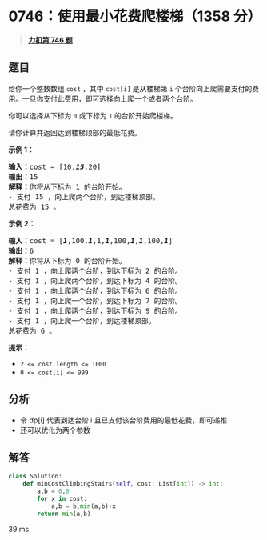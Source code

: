# 0746：使用最小花费爬楼梯（1358 分）


> <u>**[力扣第 746 题](https://leetcode.cn/problems/min-cost-climbing-stairs/)**</u>

## 题目

<p>给你一个整数数组 <code>cost</code> ，其中 <code>cost[i]</code> 是从楼梯第 <code>i</code> 个台阶向上爬需要支付的费用。一旦你支付此费用，即可选择向上爬一个或者两个台阶。</p>

<p>你可以选择从下标为 <code>0</code> 或下标为 <code>1</code> 的台阶开始爬楼梯。</p>

<p>请你计算并返回达到楼梯顶部的最低花费。</p>



<p><strong>示例 1：</strong></p>

<pre>
<strong>输入：</strong>cost = [10,<em><strong>15</strong></em>,20]
<strong>输出：</strong>15
<strong>解释：</strong>你将从下标为 1 的台阶开始。
- 支付 15 ，向上爬两个台阶，到达楼梯顶部。
总花费为 15 。
</pre>

<p><strong>示例 2：</strong></p>

<pre>
<strong>输入：</strong>cost = [<em><strong>1</strong></em>,100,<em><strong>1</strong></em>,1,<em><strong>1</strong></em>,100,<em><strong>1</strong></em>,<em><strong>1</strong></em>,100,<em><strong>1</strong></em>]
<strong>输出：</strong>6
<strong>解释：</strong>你将从下标为 0 的台阶开始。
- 支付 1 ，向上爬两个台阶，到达下标为 2 的台阶。
- 支付 1 ，向上爬两个台阶，到达下标为 4 的台阶。
- 支付 1 ，向上爬两个台阶，到达下标为 6 的台阶。
- 支付 1 ，向上爬一个台阶，到达下标为 7 的台阶。
- 支付 1 ，向上爬两个台阶，到达下标为 9 的台阶。
- 支付 1 ，向上爬一个台阶，到达楼梯顶部。
总花费为 6 。
</pre>



<p><strong>提示：</strong></p>

<ul>
<li><code>2 &lt;= cost.length &lt;= 1000</code></li>
<li><code>0 &lt;= cost[i] &lt;= 999</code></li>
</ul>


## 分析

- 令 dp[i] 代表到达台阶 i 且已支付该台阶费用的最低花费，即可递推
- 还可以优化为两个参数

## 解答


```python
class Solution:
    def minCostClimbingStairs(self, cost: List[int]) -> int:
        a,b = 0,0
        for x in cost:
            a,b = b,min(a,b)+x
        return min(a,b)
```
39 ms
